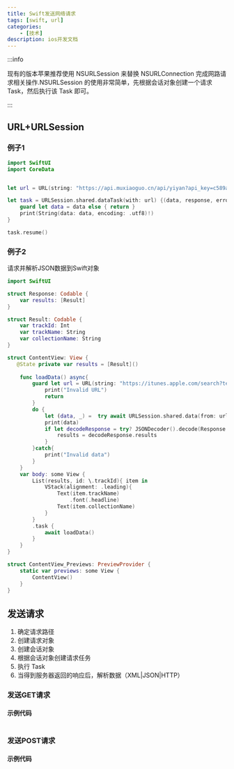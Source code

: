 ```yaml
---
title: Swift发送网络请求
tags: [swift, url]
categories:
    - [技术]
description: ios开发文档
---
```


:::info

现有的版本苹果推荐使用 NSURLSession 来替换 NSURLConnection 完成网路请求相关操作.NSURLSession 的使用非常简单，先根据会话对象创建一个请求 Task，然后执行该 Task 即可。 

:::

## URL+URLSession

### 例子1

```swift
import SwiftUI
import CoreData


let url = URL(string: "https://api.muxiaoguo.cn/api/yiyan?api_key=c589aa12a29b1360&")!

let task = URLSession.shared.dataTask(with: url) {(data, response, error) in
    guard let data = data else { return }
    print(String(data: data, encoding: .utf8)!)
}

task.resume()
```

### 例子2

请求并解析JSON数据到Swift对象

```swift
import SwiftUI

struct Response: Codable {
    var results: [Result]
}

struct Result: Codable {
    var trackId: Int
    var trackName: String
    var collectionName: String
}

struct ContentView: View {
   @State private var results = [Result]()
    
    func loadData() async{
        guard let url = URL(string: "https://itunes.apple.com/search?term=taylor+swift&entity=song") else {
            print("Invalid URL")
            return
        }
        do {
            let (data, _) =  try await URLSession.shared.data(from: url)
            print(data)
            if let decodeResponse = try? JSONDecoder().decode(Response.self, from: data){
                results = decodeResponse.results
            }
        }catch{
            print("Invalid data")
        }
    }
    var body: some View {
        List(results, id: \.trackId){ item in
            VStack(alignment: .leading){
                Text(item.trackName)
                    .font(.headline)
                Text(item.collectionName)
            }
        }
        .task {
            await loadData()
        }
    }
}

struct ContentView_Previews: PreviewProvider {
    static var previews: some View {
        ContentView()
    }
}
```

## 发送请求

1. 确定请求路径
2. 创建请求对象
3. 创建会话对象
4. 根据会话对象创建请求任务
5. 执行 Task
6. 当得到服务器返回的响应后，解析数据（XML|JSON|HTTP）

### 发送GET请求

#### 示例代码

```swift

```

### 发送POST请求

#### 示例代码

```swift
```

